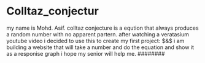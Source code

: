 # Colltaz_conjectur
 my name is Mohd. Asif.
colltaz conjecture is a eqution that always produces a random number with no apparent partern.
after watching a veratasium youtube video i decided to use this to create my first project:
$&$ i am building a website that will take a number and do the equation and show it as a responise graph 
i hope my senior will help me.
########

